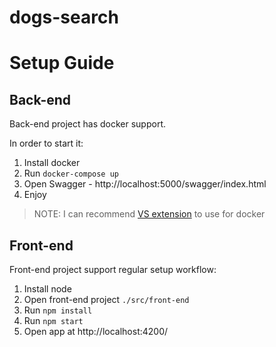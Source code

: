 # dogs-search

# Setup Guide

## Back-end

Back-end project has docker support.

In order to start it:

1. Install docker
2. Run `docker-compose up`
3. Open Swagger - http://localhost:5000/swagger/index.html
4. Enjoy

> NOTE: I can recommend [VS extension](https://marketplace.visualstudio.com/items?itemName=ms-azuretools.vscode-docker) to use for docker

## Front-end

Front-end project support regular setup workflow:

1. Install node
2. Open front-end project `./src/front-end`
3. Run `npm install`
4. Run `npm start`
5. Open app at http://localhost:4200/